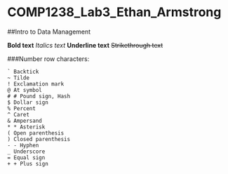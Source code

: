 # COMP1238_Lab3_Ethan_Armstrong
##Intro to Data Management                                                                                                                                                                                                                                                             

**Bold text**
*Italics text*
__Underline text__
~~Strikethrough text~~

###Number row characters:
```
` Backtick
~ Tilde
! Exclamation mark
@ At symbol
# # Pound sign, Hash
$ Dollar sign
% Percent
^ Caret
& Ampersand
* * Asterisk
( Open parenthesis
) Closed parenthesis
- - Hyphen
_ Underscore
= Equal sign
+ + Plus sign

```
